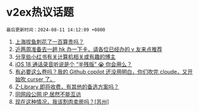 # v2ex热议话题

`最后更新时间：2024-08-11 14:12:09 +0800`

1. [上海拔鱼刺花了一百算贵吗？](https://www.v2ex.com/t/1064013)
1. [近两周准备去一趟 hk 办一下卡，请各位已经办的 v 友来点推荐](https://www.v2ex.com/t/1064027)
1. [分享些小红书有关计算机相关或有趣的博主](https://www.v2ex.com/t/1064007)
1. [iOS 18 通话录音听说是个 “半残版” 😭 你会用么？](https://www.v2ex.com/t/1064033)
1. [有必要这么卷吗？我的 Github copilot 还没用明白，你们吹完 cloude，又开始吹 curser 了。](https://www.v2ex.com/t/1064063)
1. [Z-Library 即将收费，有其他的备选方案吗？](https://www.v2ex.com/t/1064023)
1. [同网段公网 IP 居然不能互访](https://www.v2ex.com/t/1064026)
1. [现在这种情况，我该割肉卖房吗？[苏州]](https://www.v2ex.com/t/1064084)

